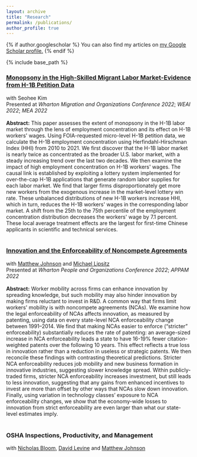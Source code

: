 ```yaml
---
layout: archive
title: "Research"
permalink: /publications/
author_profile: true
---
```


{% if author.googlescholar %}
  You can also find my articles on <u><a href="{{author.googlescholar}}">my Google Scholar profile</a>.</u>
{% endif %}

{% include base_path %}


### [Monopsony in the High-Skilled Migrant Labor Market-Evidence from H-1B Petition Data](https://papers.ssrn.com/sol3/papers.cfm?abstract_id=4010152)
with Seohee Kim \
Presented at _Wharton Migration and Organizations Conference 2022_; _WEAI 2022_; _MEA 2022_ \
\
**Abstract:** This paper assesses the extent of monopsony in the H-1B labor market through the lens of employment concentration and its effect on H-1B workers' wages. Using FOIA-requested micro-level H-1B petition data, we calculate the H-1B employment concentration using Herfindahl-Hirschman Index (HHI) from 2010 to 2021. We first discover that the H-1B labor market is nearly twice as concentrated as the broader U.S. labor market, with a steady increasing trend over the last two decades. We then examine the impact of high employment concentration on H-1B workers' wages. The causal link is established by exploiting a lottery system implemented for over-the-cap H-1B applications that generate random labor supplies for each labor market. We find that larger firms disproportionately get more new workers from the exogenous increase in the market-level lottery win rate. These unbalanced distributions of new H-1B workers increase HHI, which in turn, reduces the H-1B workers' wages in the corresponding labor market. A shift from the 25th to the 75th percentile of the employment concentration distribution decreases the workers' wage by 7.1 percent. These local average treatment effects are the largest for first-time Chinese applicants in scientific and technical services.\
<br />

### [Innovation and the Enforceability of Noncompete Agreements](https://www.nber.org/papers/w31487)
with [Matthew Johnson](https://sites.google.com/site/mslaterjohnson/) and [Michael Lipsitz](https://sites.google.com/site/malipsitz/)\
Presented at _Wharton People and Organizations Conference 2022_; _APPAM 2022_ \
\
**Abstract:** Worker mobility across firms can enhance innovation by spreading knowledge, but such mobility may also hinder innovation by making firms reluctant to invest in R&D. A common way that firms limit workers' mobility is with noncompete agreements (NCAs). We examine how the legal enforceability of NCAs affects innovation, as measured by patenting, using data on every state-level NCA enforceability change between 1991–2014. We find that making NCAs easier to enforce (“stricter” enforceability) substantially reduces the rate of patenting: an average-sized increase in NCA enforceability leads a state to have 16-19% fewer citation-weighted patents over the following 10 years. This effect reflects a true loss in innovation rather than a reduction in useless or strategic patents. We then reconcile these findings with contrasting theoretical predictions. Stricter NCA enforceability reduces job mobility and new business formation in innovative industries, suggesting slower knowledge spread. Within publicly-traded firms, stricter NCA enforceability increases investment, but still leads to less innovation, suggesting that any gains from enhanced incentives to invest are more than offset by other ways that NCAs slow down innovation. Finally, using variation in technology classes’ exposure to NCA enforceability changes, we show that the economy-wide losses to innovation from strict enforceability are even larger than what our state-level estimates imply.\
<br />

### OSHA Inspections, Productivity, and Management
with [Nicholas Bloom](https://nbloom.people.stanford.edu), [David Levine](http://faculty.haas.berkeley.edu/levine/) and [Matthew Johnson](https://sites.google.com/site/mslaterjohnson/)

